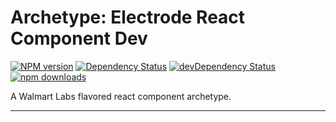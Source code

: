# Archetype: Electrode React Component Dev

[![NPM version][npm-image]][npm-url] [![Dependency Status][daviddm-image]][daviddm-url] [![devDependency Status][daviddm-dev-image]][daviddm-dev-url] [![npm downloads][npm-downloads-image]][npm-downloads-url]

A Walmart Labs flavored react component archetype.

---

[npm-image]: https://badge.fury.io/js/electrode-archetype-react-component-dev.svg
[npm-url]: https://npmjs.org/package/electrode-archetype-react-component-dev
[daviddm-image]: https://david-dm.org/electrode-io/electrode/status.svg?path=packages/electrode-archetype-react-component-dev
[daviddm-url]: https://david-dm.org/electrode-io/electrode?path=packages/electrode-archetype-react-component-dev
[daviddm-dev-image]: https://david-dm.org/electrode-io/electrode/dev-status.svg?path=packages/electrode-archetype-react-component-dev
[daviddm-dev-url]: https://david-dm.org/electrode-io/electrode?path=packages/electrode-archetype-react-component-dev?type-dev
[npm-downloads-image]: https://img.shields.io/npm/dm/electrode-archetype-react-component-dev.svg
[npm-downloads-url]: https://www.npmjs.com/package/electrode-archetype-react-component-dev
